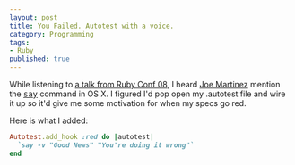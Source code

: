```yaml
---
layout: post
title: You Failed. Autotest with a voice.
category: Programming
tags:
- Ruby
published: true
---
```

While listening to <a href="http://rubyconf2008.confreaks.com/better-hacking-with-training-wheels.html">a talk from Ruby Conf 08</a>, I heard <a href="http://jrmiii.com/">Joe Martinez</a> mention the <a href="http://developer.apple.com/documentation/Darwin/Reference/ManPages/man1/say.1.html"><kbd>say</kbd></a> command in OS X. I figured I'd pop open my .autotest file and wire it up so it'd give me some motivation for when my specs go red. 

Here is what I added:

``` ruby
Autotest.add_hook :red do |autotest|
  `say -v "Good News" "You're doing it wrong"`
end
```

